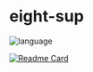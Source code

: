 # eight-sup
![language](https://img.shields.io/github/languages/count/fleimkeipa/eight-sup?style=plastic)

[![Readme Card](https://github-readme-stats.vercel.app/api/pin/?username=fleimkeipa&repo=eight-sup)](https://github.com/fleimkeipa/eight-sup)

